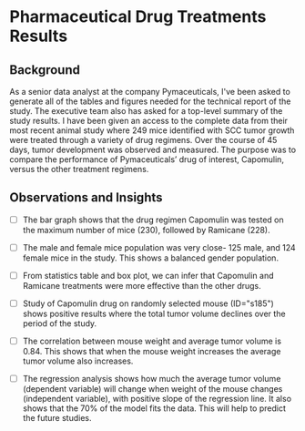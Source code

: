 # Pharmaceutical Drug Treatments Results

## Background
As a senior data analyst at the company Pymaceuticals, I've been asked to generate all of the tables and figures needed for the technical report of the study. The executive team also has asked for a top-level summary of the study results. I have been given an access to the complete data from their most recent animal study where 249 mice identified with SCC tumor growth were treated through a variety of drug regimens. Over the course of 45 days, tumor development was observed and measured. The purpose was to compare the performance of Pymaceuticals’ drug of interest, Capomulin, versus the other treatment regimens.

## Observations and Insights
- [ ] The bar graph shows that the drug regimen Capomulin was tested on the maximum number of mice (230), followed by Ramicane (228).
- [ ] The male and female mice population was very close- 125 male, and 124 female mice in the study. This shows a balanced gender population.
- [ ] From statistics table and box plot, we can infer that Capomulin and Ramicane treatments were more effective than the other drugs.
- [ ] Study of Capomulin drug on randomly selected mouse (ID="s185") shows positive results where the total tumor volume declines over the period of the study.
- [ ] The correlation between mouse weight and average tumor volume is 0.84. This shows that when the mouse weight increases the average tumor volume also increases.
- [ ] The regression analysis shows how much the average tumor volume (dependent variable) will change when weight of the mouse changes (independent variable), with positive slope of the regression line. It also shows that the 70% of the model fits the data. This will help to predict the future studies.



